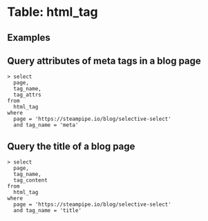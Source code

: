 # Table: html_tag

## Examples

## Query attributes of meta tags in a blog page

```
> select
  page,
  tag_name,
  tag_attrs
from
  html_tag
where
  page = 'https://steampipe.io/blog/selective-select'
  and tag_name = 'meta'
```
## Query the title of a blog page

```
> select
  page,
  tag_name,
  tag_content
from
  html_tag
where
  page = 'https://steampipe.io/blog/selective-select'
  and tag_name = 'title'
```

